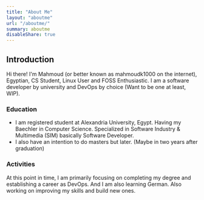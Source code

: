 ```yaml
---
title: "About Me"
layout: "aboutme"
url: "/aboutme/"
summary: aboutme
disableShare: true
---
```


## Introduction

Hi there! I'm Mahmoud (or better known as mahmoudk1000 on the internet), Egyptian, CS Student, Linux User and FOSS Enthusiastic. I am a software developer by university and DevOps by choice (Want to be one at least, WIP).

### Education

- I am registered student at Alexandria University, Egypt. Having my Baechler in Computer Science. Specialized in Software Industry & Multimedia (SIM) basically Software Developer.
- I also have an intention to do masters but later. (Maybe in two years after graduation)

### Activities

At this point in time, I am primarily focusing on completing my degree and establishing a career as DevOps. And I am also learning German.
Also working on improving my skills and build new ones.
